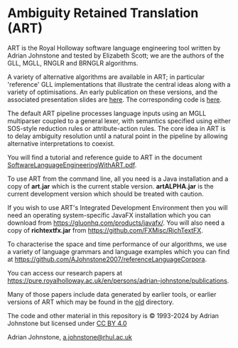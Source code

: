 # Ambiguity Retained Translation (ART)

ART is the Royal Holloway software language engineering tool written by Adrian Johnstone and tested by Elizabeth Scott; we are the authors of the GLL, MGLL, RNGLR and BRNGLR algorithms.

A variety of alternative algorithms are available in ART; in particular 'reference' GLL implementations that illustrate the central ideas along with a variety of optimisations. An early publication on these versions, and the associated presentation slides are [here](https://github.com/AJohnstone2007/ART/tree/main/doc/referenceImplementations). The corresponding code is [here](https://github.com/AJohnstone2007/ART/tree/main/src/uk/ac/rhul/cs/csle/art/cfg/gll).

The default ART pipeline processes language inputs using an MGLL multiparser coupled to a general lexer, with semantics specified using either SOS-style reduction rules or attribute-action rules. The core idea in ART is to delay ambiguity resolution until a natural point in the pipeline by allowing alternative interpretations to coexist.

You will find a tutorial and reference guide to ART in the document [SoftwareLanguageEngineeringWithART.pdf](https://github.com/AJohnstone2007/ART/tree/main/doc/SoftwareLanguageEngineeringWithART.pdf).

To use ART from the command line, all you need is a Java installation and a copy of **art.jar** which is the current stable version. **artALPHA.jar** is the current development version which should be treated with caution. 

If you wish to use ART's Integrated Development Environment then you will need an operating system-specific JavaFX installation which you can download from https://gluonhq.com/products/javafx/. You will also need a copy of **richtextfx.jar** from https://github.com/FXMisc/RichTextFX.

To characterise the space and time performance of our algorithms, we use a variety of language grammars and language examples which you can find at https://github.com/AJohnstone2007/referenceLanguageCorpora.

You can access our research papers at https://pure.royalholloway.ac.uk/en/persons/adrian-johnstone/publications.

Many of those papers include data generated by earlier tools, or earlier versions of ART which may be found in the [old](https://github.com/AJohnstone2007/ART/tree/main/old) directory.

The code and other material in this repository is &copy; 1993-2024 by Adrian Johnstone but licensed under [CC BY 4.0](https://creativecommons.org/licenses/by/4.0/)

Adrian Johnstone, a.johnstone@rhul.ac.uk
